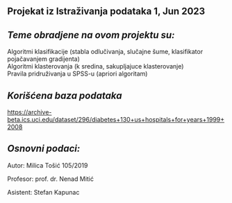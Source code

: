 Projekat iz Istraživanja podataka 1, Jun 2023
-                                                                        
*Teme obradjene na ovom projektu su:*
-
Algoritmi klasifikacije (stabla odlučivanja, slučajne šume, klasifikator pojačavanjem gradijenta)                             
Algoritmi klasterovanja (k sredina, sakupljajuce klasterovanje)                                             
Pravila pridruživanja u SPSS-u (apriori algoritam)                             

*Korišćena baza podataka*
-
https://archive-beta.ics.uci.edu/dataset/296/diabetes+130+us+hospitals+for+years+1999+2008

*Osnovni podaci:*
-
Autor: Milica Tošić 105/2019

Profesor: prof. dr. Nenad Mitić

Asistent: Stefan Kapunac

